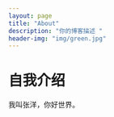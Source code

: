 ```yaml
---
layout: page
title: "About"
description: "你的博客描述 " 
header-img: "img/green.jpg"
---
```

# 自我介绍
我叫张洋，你好世界。





